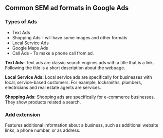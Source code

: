 ## Common SEM ad formats in Google Ads

### Types of Ads
- Text Ads
- Shopping Ads - will have some images and other formats
- Local Service Ads
- Google Maps Ads
- Call Ads - To make a phone call from ad.


**Text Ads:**
Text ads are classic search engines ads with a title that is a link. Following the title is a short description about the webpage.

**Local Service Ads:**
Local service ads are specifically for businesses with local, service-based customers. For example, locksmiths, plumbers, electricians and real estate agents are services.

**Shopping Ads:**
Shopping ads are specifically for e-commerce businesses. They show products related a search.

### Add extension
Features additional information about a business, such as additional website links, a phone number, or as address.

